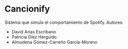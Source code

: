 # Cancionify
Sistema que simula el comportamiento de Spotify.
Autores:
- David Arias Escribano
- Patricia Díez Herguido
- Almudena Gómez-Carreño García-Moreno
